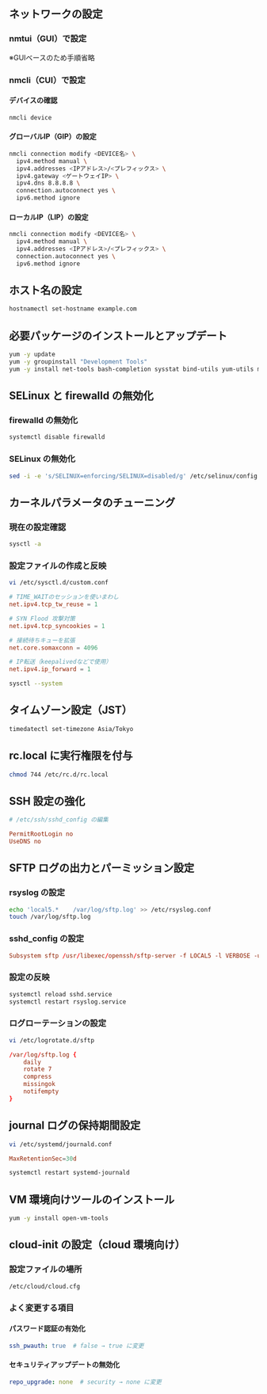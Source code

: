 ## ネットワークの設定

### nmtui（GUI）で設定  
※GUIベースのため手順省略

### nmcli（CUI）で設定

#### デバイスの確認

```bash
nmcli device
```

#### グローバルIP（GIP）の設定

```bash
nmcli connection modify <DEVICE名> \
  ipv4.method manual \
  ipv4.addresses <IPアドレス>/<プレフィックス> \
  ipv4.gateway <ゲートウェイIP> \
  ipv4.dns 8.8.8.8 \
  connection.autoconnect yes \
  ipv6.method ignore
```

#### ローカルIP（LIP）の設定

```bash
nmcli connection modify <DEVICE名> \
  ipv4.method manual \
  ipv4.addresses <IPアドレス>/<プレフィックス> \
  connection.autoconnect yes \
  ipv6.method ignore
```

## ホスト名の設定

```bash
hostnamectl set-hostname example.com
```

## 必要パッケージのインストールとアップデート

```bash
yum -y update
yum -y groupinstall "Development Tools"
yum -y install net-tools bash-completion sysstat bind-utils yum-utils mlocate lsof
```

## SELinux と firewalld の無効化

### firewalld の無効化

```bash
systemctl disable firewalld
```

### SELinux の無効化

```bash
sed -i -e 's/SELINUX=enforcing/SELINUX=disabled/g' /etc/selinux/config
```

## カーネルパラメータのチューニング

### 現在の設定確認

```bash
sysctl -a
```

### 設定ファイルの作成と反映

```bash
vi /etc/sysctl.d/custom.conf
```

```conf
# TIME_WAITのセッションを使いまわし
net.ipv4.tcp_tw_reuse = 1

# SYN Flood 攻撃対策
net.ipv4.tcp_syncookies = 1

# 接続待ちキューを拡張
net.core.somaxconn = 4096

# IP転送（keepalivedなどで使用）
net.ipv4.ip_forward = 1
```

```bash
sysctl --system
```

## タイムゾーン設定（JST）

```bash
timedatectl set-timezone Asia/Tokyo
```

## rc.local に実行権限を付与

```bash
chmod 744 /etc/rc.d/rc.local
```

## SSH 設定の強化

```conf
# /etc/ssh/sshd_config の編集

PermitRootLogin no
UseDNS no
```

## SFTP ログの出力とパーミッション設定

### rsyslog の設定

```bash
echo 'local5.*    /var/log/sftp.log' >> /etc/rsyslog.conf
touch /var/log/sftp.log
```

### sshd_config の設定

```conf
Subsystem sftp /usr/libexec/openssh/sftp-server -f LOCAL5 -l VERBOSE -u 002
```

### 設定の反映

```bash
systemctl reload sshd.service
systemctl restart rsyslog.service
```

### ログローテーションの設定

```bash
vi /etc/logrotate.d/sftp
```

```conf
/var/log/sftp.log {
    daily
    rotate 7
    compress
    missingok
    notifempty
}
```

## journal ログの保持期間設定

```bash
vi /etc/systemd/journald.conf
```

```conf
MaxRetentionSec=30d
```

```bash
systemctl restart systemd-journald
```

## VM 環境向けツールのインストール

```bash
yum -y install open-vm-tools
```

## cloud-init の設定（cloud 環境向け）

### 設定ファイルの場所

```bash
/etc/cloud/cloud.cfg
```

### よく変更する項目

#### パスワード認証の有効化

```yaml
ssh_pwauth: true  # false → true に変更
```

#### セキュリティアップデートの無効化

```yaml
repo_upgrade: none  # security → none に変更
```
